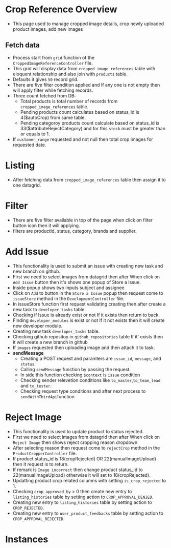 # Crop Reference Overview
- This page used to manage cropped image details, crop newly uploaded product images, add new images
## Fetch data
- Process start from `grid` function of the `CroppedImageReferenceController` file.
- This grid will display data from `cropped_image_references` table with eloquent relationship and also join with `products` table.
- Defaults it gives `50` record grid.
- There are five filter condition applied and If any one is not empty then will apply filter while fetching records.
- Three count fetched from DB:
    - Total products is total number of records from `cropped_image_references` table.
    - Pending products count calculates based on status_id is 4($autoCrop) from same table. 
    - Pending categoroy products count calculate based on status_id is 33($attributeRejectCategory) and for this `stock` must be greater than or equals to 1.
- If `customer_range` requested and not null then total crop images for requested date.
# Listing
- After fetching data from `cropped_image_references` table then assign it to one datagrid.

# Filter
- There are five filter available in top of the page when click on filter button icon then it will applying.
- filters are productId, status, category, brands and supplier.

# Add Issue
- This functionality is used to submit an issue with creating new task and new branch on github.
- First we need to select images from datagrid then after When click on `Add Issue` button then it's shows one popup of Store a Issue.
- Inside popup shows two inputs subject and assignee
- Click on `Add` to button in the `Store a Issue` popup then request come to `issueStore` method in the `DevelopmentController` file.
- In issueStore function first request validating creating then after create a new task to `developer_tasks` table.
- Checking if Issue is already exist or not If it exists then return to back.
- Finding `developer_modules` is exist or not If it not exists then it will create new developer module.
- Creating new task `developer_tasks` table.
- Checking github repositoy in `github_repositories` table If it' exists then it will create a new branch in github
- If `images` requested then uploading image and then attach it to task.
- **sendMessage**
    - Creating a POST request and paramters are `issue_id`, `message`, and `status`.
    - Calling `sendMessage` function by passing the request.
    - In side this function checking `$context` is `issue` condition
    - Checking sender relevetion conditions like `to_master`,`to_team_lead` and `to_tester`.
    - Checking request type conditions and after next process to `sendWithThirdApi`function
# Reject Image
- This functionality is used to update product to status rejected.
- First we need to select images from datagrid then after When click on `Reject Image` then shows reject cropping reason dropdown
- After selecting reason then request come to `rejectCrop` method in the `ProductCropperController` file.
- If product status_id is 18(cropRejected) OR 22(manualImageUpload) then it request is to return.
- If remark is `Image incorrect` then change product status_id to 22(manualImageUpload) otherwise it will set to 18(cropRejected).
- Updatting product crop related columns with setting `is_crop_rejected` to 1.
- Checking `crop_approved_by` > 0 then create new entry to `listing_histories` table by setting action to `CROP_APPROVAL_DENIED`.
- Creating new entry to `listing_histories` table by setting action to `CROP_REJECTED`.
- Creating new entry to `user_product_feedbacks` table by setting action to `CROP_APPROVAL_REJECTED`.
# Instances
